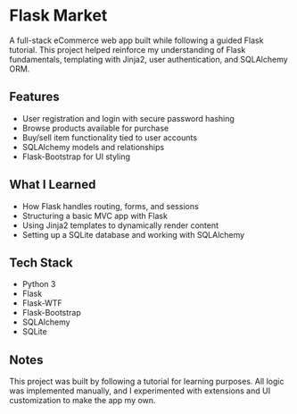 # Flask Market

A full-stack eCommerce web app built while following a guided Flask tutorial. This project helped reinforce my understanding of Flask fundamentals, templating with Jinja2, user authentication, and SQLAlchemy ORM.

## Features

- User registration and login with secure password hashing
- Browse products available for purchase
- Buy/sell item functionality tied to user accounts
- SQLAlchemy models and relationships
- Flask-Bootstrap for UI styling

## What I Learned

- How Flask handles routing, forms, and sessions
- Structuring a basic MVC app with Flask
- Using Jinja2 templates to dynamically render content
- Setting up a SQLite database and working with SQLAlchemy

## Tech Stack

- Python 3
- Flask
- Flask-WTF
- Flask-Bootstrap
- SQLAlchemy
- SQLite

## Notes

This project was built by following a tutorial for learning purposes. All logic was implemented manually, and I experimented with extensions and UI customization to make the app my own.



